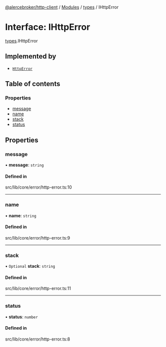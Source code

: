 [@alercebroker/http-client](../README.md) / [Modules](../modules.md) / [types](../modules/types.md) / IHttpError

# Interface: IHttpError

[types](../modules/types.md).IHttpError

## Implemented by

- [`HttpError`](../classes/types.HttpError.md)

## Table of contents

### Properties

- [message](types.IHttpError.md#message)
- [name](types.IHttpError.md#name)
- [stack](types.IHttpError.md#stack)
- [status](types.IHttpError.md#status)

## Properties

### message

• **message**: `string`

#### Defined in

src/lib/core/error/http-error.ts:10

___

### name

• **name**: `string`

#### Defined in

src/lib/core/error/http-error.ts:9

___

### stack

• `Optional` **stack**: `string`

#### Defined in

src/lib/core/error/http-error.ts:11

___

### status

• **status**: `number`

#### Defined in

src/lib/core/error/http-error.ts:8

